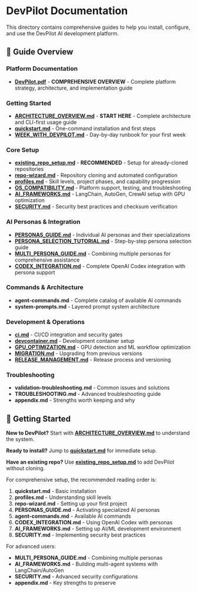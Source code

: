 # DevPilot Documentation

This directory contains comprehensive guides to help you install, configure, and use the DevPilot AI
development platform.

## 📖 Guide Overview

### Platform Documentation

- **[DevPilot.pdf](DevPilot.pdf)** - **COMPREHENSIVE OVERVIEW** - Complete platform strategy,
  architecture, and implementation guide

### Getting Started

- **[ARCHITECTURE_OVERVIEW.md](ARCHITECTURE_OVERVIEW.md)** - **START HERE** - Complete architecture
  and CLI-first usage guide
- **[quickstart.md](quickstart.md)** - One-command installation and first steps
- **[WEEK_WITH_DEVPILOT.md](WEEK_WITH_DEVPILOT.md)** - Day-by-day runbook for your first week

### Core Setup

- **[existing_repo_setup.md](existing_repo_setup.md)** - **RECOMMENDED** - Setup for already-cloned
  repositories
- **[repo-wizard.md](repo-wizard.md)** - Repository cloning and automated configuration
- **[profiles.md](profiles.md)** - Skill levels, project phases, and capability progression
- **[OS_COMPATIBILITY.md](OS_COMPATIBILITY.md)** - Platform support, testing, and troubleshooting
- **[AI_FRAMEWORKS.md](AI_FRAMEWORKS.md)** - LangChain, AutoGen, CrewAI setup with GPU optimization
- **[SECURITY.md](SECURITY.md)** - Security best practices and checksum verification

### AI Personas & Integration

- **[PERSONAS_GUIDE.md](PERSONAS_GUIDE.md)** - Individual AI personas and their specializations
- **[PERSONA_SELECTION_TUTORIAL.md](PERSONA_SELECTION_TUTORIAL.md)** - Step-by-step persona
  selection guide
- **[MULTI_PERSONA_GUIDE.md](MULTI_PERSONA_GUIDE.md)** - Combining multiple personas for
  comprehensive assistance
- **[CODEX_INTEGRATION.md](CODEX_INTEGRATION.md)** - Complete OpenAI Codex integration with persona
  support

### Commands & Architecture

- **agent-commands.md** - Complete catalog of available AI commands
- **system-prompts.md** - Layered prompt system architecture

### Development & Operations

- **[ci.md](ci.md)** - CI/CD integration and security gates
- **[devcontainer.md](devcontainer.md)** - Development container setup
- **[GPU_OPTIMIZATION.md](GPU_OPTIMIZATION.md)** - GPU detection and ML workflow optimization
- **[MIGRATION.md](MIGRATION.md)** - Upgrading from previous versions
- **[RELEASE_MANAGEMENT.md](RELEASE_MANAGEMENT.md)** - Release process and versioning

### Troubleshooting

- **validation-troubleshooting.md** - Common issues and solutions
- **TROUBLESHOOTING.md** - Advanced troubleshooting guide
- **appendix.md** - Strengths worth keeping and why

## 🚀 Getting Started

**New to DevPilot?** Start with **[ARCHITECTURE_OVERVIEW.md](ARCHITECTURE_OVERVIEW.md)** to
understand the system.

**Ready to install?** Jump to **[quickstart.md](quickstart.md)** for immediate setup.

**Have an existing repo?** Use **[existing_repo_setup.md](existing_repo_setup.md)** to add DevPilot
without cloning.

For comprehensive setup, the recommended reading order is:

1. **quickstart.md** - Basic installation
2. **profiles.md** - Understanding skill levels
3. **repo-wizard.md** - Setting up your first project
4. **PERSONAS_GUIDE.md** - Activating specialized AI personas
5. **agent-commands.md** - Available AI commands
6. **CODEX_INTEGRATION.md** - Using OpenAI Codex with personas
7. **AI_FRAMEWORKS.md** - Setting up AI/ML development environment
8. **SECURITY.md** - Implementing security best practices

For advanced users:

- **MULTI_PERSONA_GUIDE.md** - Combining multiple personas
- **AI_FRAMEWORKS.md** - Building multi-agent systems with LangChain/AutoGen
- **SECURITY.md** - Advanced security configurations
- **appendix.md** - Key strengths to preserve
